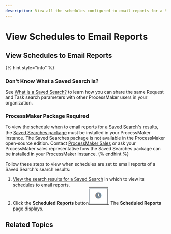 ```yaml
---
description: View all the schedules configured to email reports for a Saved Search.
---
```


# View Schedules to Email Reports

## View Schedules to Email Reports

{% hint style="info" %}
### Don't Know What a Saved Search Is?

See [What is a Saved Search?](../../what-is-a-saved-search.md) to learn how you can share the same Request and Task search parameters with other ProcessMaker users in your organization.

### ProcessMaker Package Required

To view the schedule when to email reports for a [Saved Search](../../what-is-a-saved-search.md)'s results, the [Saved Searches package](../../../../package-development-distribution/package-a-connector/saved-searches-package.md) must be installed in your ProcessMaker instance. The Saved Searches package is not available in the ProcessMaker open-source edition. Contact [ProcessMaker Sales](mailto:sales@processmaker.com) or ask your ProcessMaker sales representative how the Saved Searches package can be installed in your ProcessMaker instance.
{% endhint %}

Follow these steps to view when schedules are set to email reports of a Saved Search's search results:

1. [View the search results for a Saved Search](../view-search-results-for-a-saved-search.md) in which to view its schedules to email reports.
2. Click the **Scheduled Reports** button![](../../../../.gitbook/assets/scheduled-reports-button-saved-search-package.png). The **Scheduled Reports** page displays.

## Related Topics



